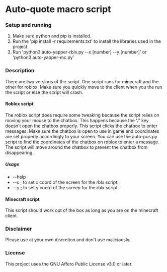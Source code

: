 # Auto-quote macro script

### Setup and running

1. Make sure python and pip is installed.
2. Run the 'pip install -r requirements.txt' to install the libraries used in the project.
3. Run 'python3 auto-yapper-rblx.py --x [number] --y [number]' or 'python3 auto-yapper-mc.py'

### Description

There are two versions of the script. One script runs for minecraft and the other for roblox. Make sure you quickly move to the client when you the run the script or else the script will crash.

#### Roblox script

The roblox script does require some tweaking because the script relies on moving your mouse to the chatbox. This happens because the '/' key doesn't open the chatbox properly. This script clicks the chatbox to enter messages. Make sure the chatbox is open to use in game and coordinates are set properly accordingly to your screen. You can use the auto-pos.py script to find the coordinates of the chatbox on roblox to enter a message. The script will move around the chatbox to prevent the chatbox from disappearing.

##### Usage

* --help
* --x ; to set x coord of the screen for the rblx script.
* --y ; to set y coord of the screen for the rblx script.

#### Minecraft script

This script should work out of the box as long as you are on the minecraft client.

### Disclaimer

Please use at your own discretion and don't use maliciously.

### License

This project uses the GNU Affero Public License v3.0 or later.